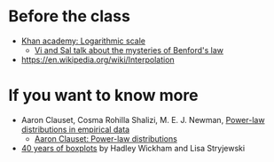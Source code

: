 # Before the class

- [Khan academy: Logarithmic scale](https://www.khanacademy.org/math/algebra2/logarithms-tutorial/logarithmic-scale-patterns/v/logarithmic-scale)
  - [Vi and Sal talk about the mysteries of Benford's law](https://www.khanacademy.org/math/algebra2/logarithms-tutorial/logarithmic-scale-patterns/v/vi-and-sal-talk-about-the-mysteries-of-benford-s-law)
- https://en.wikipedia.org/wiki/Interpolation

# If you want to know more

- Aaron Clauset, Cosma Rohilla Shalizi, M. E. J. Newman, [Power-law distributions in empirical data](http://arxiv.org/abs/0706.1062)
  - [Aaron Clauset: Power-law distributions](http://tuvalu.santafe.edu/~aaronc/powerlaws/)
- [40 years of boxplots](http://vita.had.co.nz/papers/boxplots.pdf) by Hadley Wickham and Lisa Stryjewski
